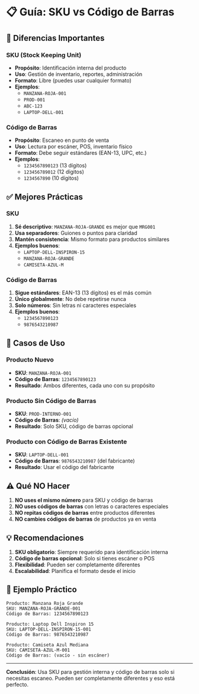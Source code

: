 # 📋 Guía: SKU vs Código de Barras

## 🎯 **Diferencias Importantes**

### **SKU (Stock Keeping Unit)**
- **Propósito**: Identificación interna del producto
- **Uso**: Gestión de inventario, reportes, administración
- **Formato**: Libre (puedes usar cualquier formato)
- **Ejemplos**:
  - `MANZANA-ROJA-001`
  - `PROD-001`
  - `ABC-123`
  - `LAPTOP-DELL-001`

### **Código de Barras**
- **Propósito**: Escaneo en punto de venta
- **Uso**: Lectura por escáner, POS, inventario físico
- **Formato**: Debe seguir estándares (EAN-13, UPC, etc.)
- **Ejemplos**:
  - `1234567890123` (13 dígitos)
  - `123456789012` (12 dígitos)
  - `1234567890` (10 dígitos)

## ✅ **Mejores Prácticas**

### **SKU**
1. **Sé descriptivo**: `MANZANA-ROJA-GRANDE` es mejor que `MRG001`
2. **Usa separadores**: Guiones o puntos para claridad
3. **Mantén consistencia**: Mismo formato para productos similares
4. **Ejemplos buenos**:
   - `LAPTOP-DELL-INSPIRON-15`
   - `MANZANA-ROJA-GRANDE`
   - `CAMISETA-AZUL-M`

### **Código de Barras**
1. **Sigue estándares**: EAN-13 (13 dígitos) es el más común
2. **Único globalmente**: No debe repetirse nunca
3. **Solo números**: Sin letras ni caracteres especiales
4. **Ejemplos buenos**:
   - `1234567890123`
   - `9876543210987`

## 🔄 **Casos de Uso**

### **Producto Nuevo**
- **SKU**: `MANZANA-ROJA-001`
- **Código de Barras**: `1234567890123`
- **Resultado**: Ambos diferentes, cada uno con su propósito

### **Producto Sin Código de Barras**
- **SKU**: `PROD-INTERNO-001`
- **Código de Barras**: *(vacío)*
- **Resultado**: Solo SKU, código de barras opcional

### **Producto con Código de Barras Existente**
- **SKU**: `LAPTOP-DELL-001`
- **Código de Barras**: `9876543210987` (del fabricante)
- **Resultado**: Usar el código del fabricante

## ⚠️ **Qué NO Hacer**

1. **NO uses el mismo número** para SKU y código de barras
2. **NO uses códigos de barras** con letras o caracteres especiales
3. **NO repitas códigos de barras** entre productos diferentes
4. **NO cambies códigos de barras** de productos ya en venta

## 💡 **Recomendaciones**

1. **SKU obligatorio**: Siempre requerido para identificación interna
2. **Código de barras opcional**: Solo si tienes escáner o POS
3. **Flexibilidad**: Pueden ser completamente diferentes
4. **Escalabilidad**: Planifica el formato desde el inicio

## 🎯 **Ejemplo Práctico**

```
Producto: Manzana Roja Grande
SKU: MANZANA-ROJA-GRANDE-001
Código de Barras: 1234567890123

Producto: Laptop Dell Inspiron 15
SKU: LAPTOP-DELL-INSPIRON-15-001
Código de Barras: 9876543210987

Producto: Camiseta Azul Mediana
SKU: CAMISETA-AZUL-M-001
Código de Barras: (vacío - sin escáner)
```

---

**Conclusión**: Usa SKU para gestión interna y código de barras solo si necesitas escaneo. Pueden ser completamente diferentes y eso está perfecto.
